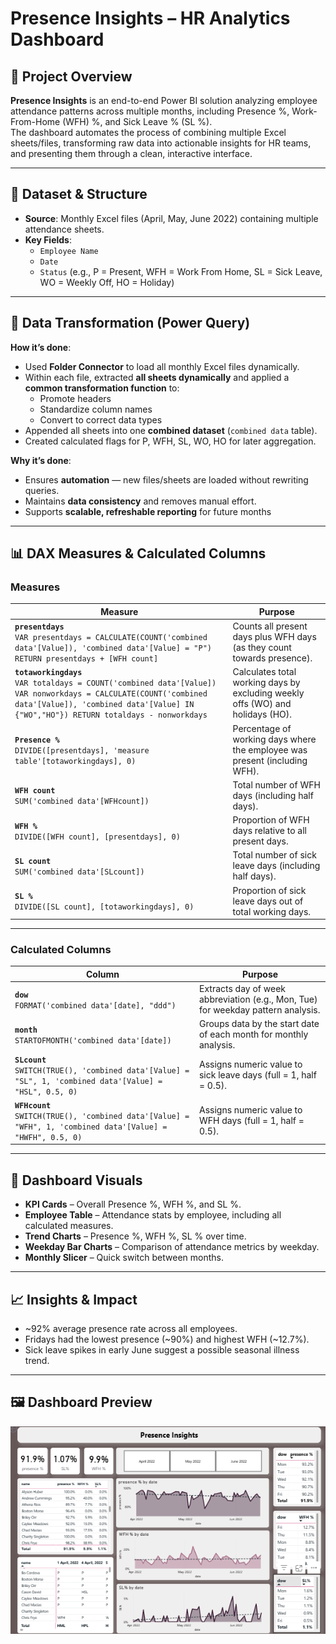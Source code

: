 # Presence Insights – HR Analytics Dashboard

## 📌 Project Overview
**Presence Insights** is an end-to-end Power BI solution analyzing employee attendance patterns across multiple months, including Presence %, Work-From-Home (WFH) %, and Sick Leave % (SL %).  
The dashboard automates the process of combining multiple Excel sheets/files, transforming raw data into actionable insights for HR teams, and presenting them through a clean, interactive interface.

---

## 📂 Dataset & Structure
- **Source**: Monthly Excel files (April, May, June 2022) containing multiple attendance sheets.
- **Key Fields**:  
  - `Employee Name`  
  - `Date`  
  - `Status` (e.g., P = Present, WFH = Work From Home, SL = Sick Leave, WO = Weekly Off, HO = Holiday)  

---

## 🔄 Data Transformation (Power Query)
**How it’s done**:
- Used **Folder Connector** to load all monthly Excel files dynamically.
- Within each file, extracted **all sheets dynamically** and applied a **common transformation function** to:
  - Promote headers
  - Standardize column names
  - Convert to correct data types
- Appended all sheets into one **combined dataset** (`combined data` table).
- Created calculated flags for P, WFH, SL, WO, HO for later aggregation.

**Why it’s done**:
- Ensures **automation** — new files/sheets are loaded without rewriting queries.
- Maintains **data consistency** and removes manual effort.
- Supports **scalable, refreshable reporting** for future months


---

## 📊 DAX Measures & Calculated Columns

### **Measures**
| Measure | Purpose |
|---------|---------|
| **`presentdays`**<br>`VAR presentdays = CALCULATE(COUNT('combined data'[Value]), 'combined data'[Value] = "P") RETURN presentdays + [WFH count]` | Counts all present days plus WFH days (as they count towards presence). |
| **`totaworkingdays`**<br>`VAR totaldays = COUNT('combined data'[Value]) VAR nonworkdays = CALCULATE(COUNT('combined data'[Value]), 'combined data'[Value] IN {"WO","HO"}) RETURN totaldays - nonworkdays` | Calculates total working days by excluding weekly offs (WO) and holidays (HO). |
| **`Presence %`**<br>`DIVIDE([presentdays], 'measure table'[totaworkingdays], 0)` | Percentage of working days where the employee was present (including WFH). |
| **`WFH count`**<br>`SUM('combined data'[WFHcount])` | Total number of WFH days (including half days). |
| **`WFH %`**<br>`DIVIDE([WFH count], [presentdays], 0)` | Proportion of WFH days relative to all present days. |
| **`SL count`**<br>`SUM('combined data'[SLcount])` | Total number of sick leave days (including half days). |
| **`SL %`**<br>`DIVIDE([SL count], [totaworkingdays], 0)` | Proportion of sick leave days out of total working days. |

---

### **Calculated Columns**
| Column | Purpose |
|--------|---------|
| **`dow`**<br>`FORMAT('combined data'[date], "ddd")` | Extracts day of week abbreviation (e.g., Mon, Tue) for weekday pattern analysis. |
| **`month`**<br>`STARTOFMONTH('combined data'[date])` | Groups data by the start date of each month for monthly analysis. |
| **`SLcount`**<br>`SWITCH(TRUE(), 'combined data'[Value] = "SL", 1, 'combined data'[Value] = "HSL", 0.5, 0)` | Assigns numeric value to sick leave days (full = 1, half = 0.5). |
| **`WFHcount`**<br>`SWITCH(TRUE(), 'combined data'[Value] = "WFH", 1, 'combined data'[Value] = "HWFH", 0.5, 0)` | Assigns numeric value to WFH days (full = 1, half = 0.5). |

---

## 🎨 Dashboard Visuals
- **KPI Cards** – Overall Presence %, WFH %, and SL %.  
- **Employee Table** – Attendance stats by employee, including all calculated measures.  
- **Trend Charts** – Presence %, WFH %, SL % over time.  
- **Weekday Bar Charts** – Comparison of attendance metrics by weekday.  
- **Monthly Slicer** – Quick switch between months.

---

## 📈 Insights & Impact
- ~92% average presence rate across all employees.  
- Fridays had the lowest presence (~90%) and highest WFH (~12.7%).  
- Sick leave spikes in early June suggest a possible seasonal illness trend.  

---



## 🖼️ Dashboard Preview

![Dashboard Screenshot](dashboard_img.png)

